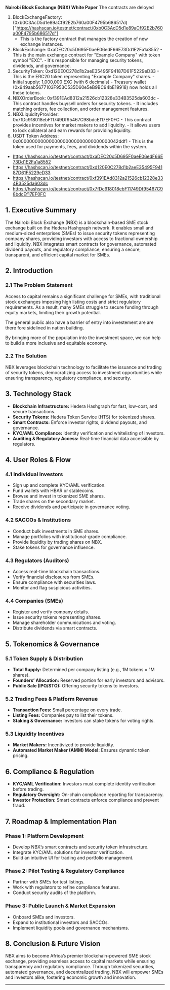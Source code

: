 **Nairobi Block Exchange (NBX) White Paper** 
The contracts are deloyed 
1. BlockExchangeFactory: (0xb0C3AcD5d1e89aCf92E2b760a00F4795b686517d)["https://hashscan.io/testnet/contract/0xb0C3AcD5d1e89aCf92E2b760a00F4795b686517d"]
    - This is the factory contract that manages the creation of new exchange instances.
  2. BlockExchange: 0xaDEC20c5D695F0aeE06edF66E73Dd1E2Fa1a8552
    - This is the main exchange contract for "Example Company" with token symbol "EXC".
    - It's responsible for managing security tokens, dividends, and governance.
  3. SecurityToken: 0xd120E0C278d1b2aeE35495F94187D61F5229eD33
    - This is the ERC20 token representing "Example Company" shares.
    - Initial supply: 1,000,000 EXC (with 6 decimals)
    - Treasury wallet (0x949aab5677103F953C535D60e5eB9BC94bE19918) now holds all these tokens.
  4. NBXOrderBook: 0xf391EAd8312a21526cb12328e334B3525da603dc
    - This contract handles buy/sell orders for security tokens.
    - It includes matching orders, fee collection, and order management features.
  5. NBXLiquidityProvider: 0x7fDc918018ebF11749Df95467C98bdcEf17EF0FC
    - This contract provides incentives for market makers to add liquidity.
    - It allows users to lock collateral and earn rewards for providing liquidity.
  6. USDT Token Address: 0x000000000000000000000000000000000042ddf1
    - This is the token used for payments, fees, and dividends within the system.

  - https://hashscan.io/testnet/contract/0xaDEC20c5D695F0aeE06edF66E73Dd1E2Fa1a8552
  - https://hashscan.io/testnet/contract/0xd120E0C278d1b2aeE35495F94187D61F5229eD33
  - https://hashscan.io/testnet/contract/0xf391EAd8312a21526cb12328e334B3525da603dc
  - https://hashscan.io/testnet/contract/0x7fDc918018ebF11749Df95467C98bdcEf17EF0FC



## **1. Executive Summary**  
The Nairobi Block Exchange (NBX) is a blockchain-based SME stock exchange built on the Hedera Hashgraph network. It enables small and medium-sized enterprises (SMEs) to issue security tokens representing company shares, providing investors with access to fractional ownership and liquidity. NBX integrates smart contracts for governance, automated dividend payouts, and regulatory compliance, ensuring a secure, transparent, and efficient capital market for SMEs.

## **2. Introduction**  
### **2.1 The Problem Statement**  
Access to capital remains a significant challenge for SMEs, with traditional stock exchanges imposing high listing costs and strict regulatory requirements. As a result, many SMEs struggle to secure funding through equity markets, limiting their growth potential.

The general public also have a barrier of entry into investement are are there fore sidelined in nation building. 

By bringing more of the population into the investment space, we can help to build a more inclusive and equitable economy.

### **2.2 The Solution**  
NBX leverages blockchain technology to facilitate the issuance and trading of security tokens, democratizing access to investment opportunities while ensuring transparency, regulatory compliance, and security.

## **3. Technology Stack**  
- **Blockchain Infrastructure:** Hedera Hashgraph for fast, low-cost, and secure transactions.  
- **Security Tokens:** Hedera Token Service (HTS) for tokenized shares.  
- **Smart Contracts:** Enforce investor rights, dividend payouts, and governance.  
- **KYC/AML Compliance:** Identity verification and whitelisting of investors.  
- **Auditing & Regulatory Access:** Real-time financial data accessible by regulators.

## **4. User Roles & Flow**  
### **4.1 Individual Investors**  
- Sign up and complete KYC/AML verification.  
- Fund wallets with HBAR or stablecoins.  
- Browse and invest in tokenized SME shares.  
- Trade shares on the secondary market.  
- Receive dividends and participate in governance voting.

### **4.2 SACCOs & Institutions**  
- Conduct bulk investments in SME shares.  
- Manage portfolios with institutional-grade compliance.  
- Provide liquidity by trading shares on NBX.  
- Stake tokens for governance influence.

### **4.3 Regulators (Auditors)**  
- Access real-time blockchain transactions.  
- Verify financial disclosures from SMEs.  
- Ensure compliance with securities laws.  
- Monitor and flag suspicious activities.

### **4.4 Companies (SMEs)**  
- Register and verify company details.
- Issue security tokens representing shares.
- Manage shareholder communications and voting. 
- Distribute dividends via smart contracts.

## **5. Tokenomics & Governance**  
### **5.1 Token Supply & Distribution**  
- **Total Supply:** Determined per company listing (e.g., 1M tokens = 1M shares).
- **Founders’ Allocation:** Reserved portion for early investors and advisors.
- **Public Sale (IPO/STO):** Offering security tokens to investors.

### **5.2 Trading Fees & Platform Revenue**  
- **Transaction Fees:** Small percentage on every trade. 
- **Listing Fees:** Companies pay to list their tokens. 
- **Staking & Governance:** Investors can stake tokens for voting rights.

### **5.3 Liquidity Incentives**  
- **Market Makers:** Incentivized to provide liquidity. 
- **Automated Market Maker (AMM) Model:** Ensures dynamic token pricing.

## **6. Compliance & Regulation**  
- **KYC/AML Verification:** Investors must complete identity verification before trading. 
- **Regulatory Oversight:** On-chain compliance reporting for transparency. 
- **Investor Protection:** Smart contracts enforce compliance and prevent fraud.

## **7. Roadmap & Implementation Plan**  
### **Phase 1: Platform Development**  
- Develop NBX’s smart contracts and security token infrastructure. 
- Integrate KYC/AML solutions for investor verification. 
- Build an intuitive UI for trading and portfolio management.

### **Phase 2: Pilot Testing & Regulatory Compliance**  
- Partner with SMEs for test listings. 
- Work with regulators to refine compliance features. 
- Conduct security audits of the platform.

### **Phase 3: Public Launch & Market Expansion**  
- Onboard SMEs and investors. 
- Expand to institutional investors and SACCOs. 
- Implement liquidity pools and governance mechanisms.

## **8. Conclusion & Future Vision**  
NBX aims to become Africa’s premier blockchain-powered SME stock exchange, providing seamless access to capital markets while ensuring transparency and regulatory compliance. Through tokenized securities, automated governance, and decentralized trading, NBX will empower SMEs and investors alike, fostering economic growth and innovation.

---

